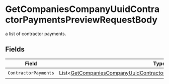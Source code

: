 # GetCompaniesCompanyUuidContractorPaymentsPreviewRequestBody

a list of contractor payments.


## Fields

| Field                                                                                                                                                                   | Type                                                                                                                                                                    | Required                                                                                                                                                                | Description                                                                                                                                                             |
| ----------------------------------------------------------------------------------------------------------------------------------------------------------------------- | ----------------------------------------------------------------------------------------------------------------------------------------------------------------------- | ----------------------------------------------------------------------------------------------------------------------------------------------------------------------- | ----------------------------------------------------------------------------------------------------------------------------------------------------------------------- |
| `ContractorPayments`                                                                                                                                                    | List<[GetCompaniesCompanyUuidContractorPaymentsPreviewContractorPayments](../../Models/Requests/GetCompaniesCompanyUuidContractorPaymentsPreviewContractorPayments.md)> | :heavy_check_mark:                                                                                                                                                      | N/A                                                                                                                                                                     |